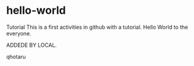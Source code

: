 # hello-world
Tutorial
This is a first activities in github with a tutorial.
Hello World to the everyone.

ADDEDE BY LOCAL.

qhotaru
